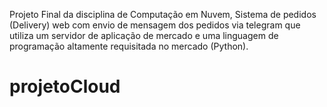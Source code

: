Projeto Final da disciplina de Computação em Nuvem, 
Sistema de pedidos (Delivery) web com envio de mensagem dos pedidos via telegram que utiliza um servidor de aplicação de mercado e uma
linguagem de programação altamente requisitada no mercado (Python).
# projetoCloud
